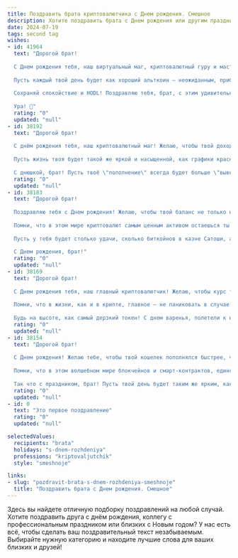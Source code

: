 ```yaml
---
title: Поздравить брата криптовалютчика c Днем рождения. Смешное
description: Хотите поздравить брата c Днем рождения или другим праздником? Наш ИИ создаст незабываемое поздравление, а вы обязательно выделитесь среди других.  
date: 2024-07-19
tags: second tag
wishes:
- id: 41964
  text: "Дорогой брат!
  
  С Днем рождения тебя, наш виртуальный маг, криптовалютный гуру и мастер блокчейна! Пусть твой кошелек всегда будет полон, а курсы крипты – только в гору! Желаю, чтобы \"медвежий рынок\" обходил тебя стороной, как я свою утреннюю пробежку, и чтобы \"бычьи\" настроения всегда витали вокруг!
  
  Пусть каждый твой день будет как хороший альткоин – неожиданным, прибыльным и с хорошей ликвидностью! Не забудь, что в жизни, как и в крипте, главное – вовремя выйти из импульса и не попасться на ловушки.
  
  Сохраняй спокойствие и HODL! Поздравляю тебя, брат, с этим удивительным днем! Жми кнопку \"купить\" на счастье, успех и радость без ограничений!
  
  Ура! 🥳"
  rating: "0"
  updated: "null"
- id: 38192
  text: "Дорогой брат!
  
  С днём рождения тебя, наш криптовалютный маг! Желаю, чтобы твой доход рос, как биткоин на bull market, а проблемы падали, как альткоины в bear market! Пусть каждый твой торговый ход приносит только профит, а шорт-сквизы обходят стороной.
  
  Пусть жизнь твоя будет такой же яркой и насыщенной, как графики красных и зелёных свечей! Не забывай: даже если ты в просадке, заимей хорошее настроение – это самый выгодный актив.
  
  С днюшкой, брат! Пусть твоё \"пополнение\" всегда будет больше \"выведенного\"! 😉🎉"
  rating: "0"
  updated: "null"
- id: 38183
  text: "Дорогой брат!
  
  Поздравляю тебя с Днем рождения! Желаю, чтобы твой баланс не только на счету, но и в жизни всегда рос в геометрической прогрессии! Пусть даже в самые трудные времена курс счастья не обваливается, а в твоем арсенале всегда будет пара \"убер жестких\" альткоинов — здоровье, удача и хорошее настроение!
  
  Помни, что в этом мире криптовалют самым ценным активом остаешься ты! Так что, добавь в свой портфель больше смеха и радости! Пусть каждый новый год твоей жизни будет как блокчейн — надежным и неизменным.
  
  Пусть у тебя будет столько удачи, сколько биткойнов в казне Сатоши, а мечты сбываются быстрее, чем разгадать новый алгоритм. Давай праздновать так, чтобы нам хватило эфирчиков на весь вечер!
  
  С Днем рождения, брат!"
  rating: "0"
  updated: "null"
- id: 38169
  text: "Дорогой брат!
  
  С Днем рождения тебя, наш главный криптовалютчик! Желаю, чтобы курс твоих амбиций всегда был в зеленой зоне, а настроение не падало, как график биткойна в понедельник! Пусть каждый твой день будет таким же ярким, как самый успешный альткойн, а друзья окружают, как майнеры близкие блоки!
  
  Помни, что в жизни, как и в крипте, главное — не паниковать в случае падений, а ловить удачные моменты и умело инвестировать в радость! Пускай работа приносит тебе не только прибыль, но и массу улыбок.
  
  Будь на высоте, как самый дерзкий токен! С днем варенья, полетели к новым высотам! 💸🎉"
  rating: "0"
  updated: "null"
- id: 38154
  text: "Дорогой брат!
  
  С Днем рождения! Желаю тебе, чтобы твой кошелек пополнялся быстрее, чем ты успеваешь разбираться в новых криптовалютах! Пусть в жизни будет больше \"бычьих\" трендов и \"медвежьих\" шуток, а твои ежедневные тренировки по трейдингу принесут такие же ощутимые результаты, как утренние зарядки!
  
  Помни, что в этом волшебном мире блокчейнов и смарт-контрактов, единственная \"крипта\", которую ты не должен забывать — это наши семейные ужины, на которых ты всегда будешь самым ценным активом.
  
  Так что с праздником, брат! Пусть твой день будет таким же ярким, как график роста биткойна, а жизнь — полной веселых сюрпризов и быстрой прибыли!"
  rating: "0"
  updated: "null"
- id: 0
  text: "Это первое поздравление"
  rating: "0"
  updated: "null"

selectedValues:
  recipients: "brata"
  holidays: "s-dnem-rozhdeniya"
  professions: "kriptovaljutchik"
  style: "smeshnoje"

links:
- slug: "pozdravit-brata-s-dnem-rozhdeniya-smeshnoje"
  title: "Поздравить брата c Днем рождения. Смешное"
---
```


Здесь вы найдете отличную подборку поздравлений на любой случай. 
Хотите поздравить друга с днём рождения, коллегу с профессиональным праздником или близких с Новым годом? У нас есть всё, чтобы сделать ваш поздравительный текст незабываемым. Выбирайте нужную категорию и находите лучшие слова для ваших близких и друзей!
